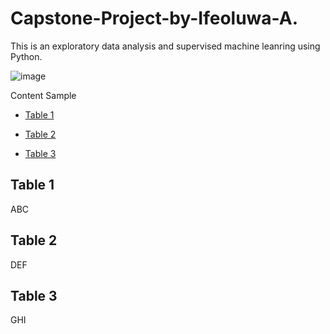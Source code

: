 # Capstone-Project-by-Ifeoluwa-A.
This is an exploratory data analysis and supervised machine leanring using Python. 

![image](https://github.com/user-attachments/assets/fa9278f1-3aca-4731-9af9-aac5ba995db7)

Content Sample

- [Table 1](#Table-1)

- [Table 2](#Table-2)

- [Table 3](#Table-3)

## Table 1
ABC


## Table 2
DEF


## Table 3
GHI


